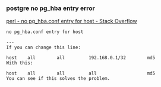 ###  postgre no pg_hba entry error


[perl - no pg_hba.conf entry for host - Stack Overflow](https://stackoverflow.com/questions/1406025/no-pg-hba-conf-entry-for-host "perl - no pg_hba.conf entry for host - Stack Overflow")


 

```
no pg_hba.conf entry for host

---
If you can change this line:

host    all        all         192.168.0.1/32        md5
With this:

host    all        all         all                   md5
You can see if this solves the problem.
```

